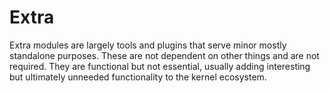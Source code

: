 

# Extra

Extra modules are largely tools and plugins that serve minor mostly standalone purposes. These are not dependent on other things and are not required. They are functional but not essential, usually adding interesting but ultimately unneeded functionality to the kernel ecosystem.